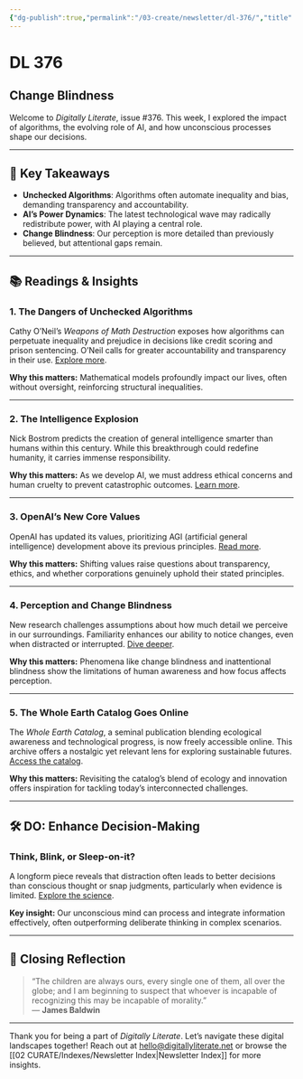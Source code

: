 ```yaml
---
{"dg-publish":true,"permalink":"/03-create/newsletter/dl-376/","title":"Change Blindness","tags":["ai","decision-making","education","perception","technology"]}
---
```



# DL 376

## Change Blindness

Welcome to _Digitally Literate_, issue #376. This week, I explored the impact of algorithms, the evolving role of AI, and how unconscious processes shape our decisions.

---

## 🔖 Key Takeaways
- **Unchecked Algorithms**: Algorithms often automate inequality and bias, demanding transparency and accountability.
- **AI’s Power Dynamics**: The latest technological wave may radically redistribute power, with AI playing a central role.
- **Change Blindness**: Our perception is more detailed than previously believed, but attentional gaps remain.

---

## 📚 Readings & Insights

### 1. **The Dangers of Unchecked Algorithms**
Cathy O’Neil’s _Weapons of Math Destruction_ exposes how algorithms can perpetuate inequality and prejudice in decisions like credit scoring and prison sentencing. O’Neil calls for greater accountability and transparency in their use. [Explore more](https://wiobyrne.com/weapons-of-math-destruction/).

**Why this matters:** Mathematical models profoundly impact our lives, often without oversight, reinforcing structural inequalities.

---

### 2. **The Intelligence Explosion**
Nick Bostrom predicts the creation of general intelligence smarter than humans within this century. While this breakthrough could redefine humanity, it carries immense responsibility. 

**Why this matters:** As we develop AI, we must address ethical concerns and human cruelty to prevent catastrophic outcomes. [Learn more](https://futureoflife.org/ai/).

---

### 3. **OpenAI’s New Core Values**
OpenAI has updated its values, prioritizing AGI (artificial general intelligence) development above its previous principles. [Read more](https://www.wired.com/story/openai-core-values-change/).

**Why this matters:** Shifting values raise questions about transparency, ethics, and whether corporations genuinely uphold their stated principles.

---

### 4. **Perception and Change Blindness**
New research challenges assumptions about how much detail we perceive in our surroundings. Familiarity enhances our ability to notice changes, even when distracted or interrupted. [Dive deeper](https://journals.plos.org/plosbiology/article?id=10.1371/journal.pbio.3001423).

**Why this matters:** Phenomena like change blindness and inattentional blindness show the limitations of human awareness and how focus affects perception.

---

### 5. **The Whole Earth Catalog Goes Online**
The _Whole Earth Catalog_, a seminal publication blending ecological awareness and technological progress, is now freely accessible online. This archive offers a nostalgic yet relevant lens for exploring sustainable futures. [Access the catalog](https://archive.org/details/wholeearthcatalog).

**Why this matters:** Revisiting the catalog’s blend of ecology and innovation offers inspiration for tackling today’s interconnected challenges.

---

## 🛠️ DO: Enhance Decision-Making

### Think, Blink, or Sleep-on-it?
A longform piece reveals that distraction often leads to better decisions than conscious thought or snap judgments, particularly when evidence is limited. [Explore the science](https://psycnet.apa.org/fulltext/2006-14216-004.html).

**Key insight:** Our unconscious mind can process and integrate information effectively, often outperforming deliberate thinking in complex scenarios.

---

## 🌟 Closing Reflection

> “The children are always ours, every single one of them, all over the globe; and I am beginning to suspect that whoever is incapable of recognizing this may be incapable of morality.”  
> — **James Baldwin**

---

Thank you for being a part of _Digitally Literate_. Let’s navigate these digital landscapes together! Reach out at hello@digitallyliterate.net or browse the [[02 CURATE/Indexes/Newsletter Index\|Newsletter Index]] for more insights.
